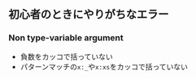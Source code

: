 初心者のときにやりがちなエラー
------------------------------

### Non type-variable argument

* 負数をカッコで括っていない
* パターンマッチの`x:_`や`x:xs`をカッコで括っていない
